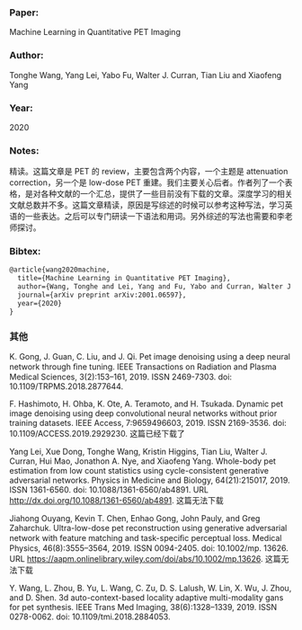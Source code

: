 ### Paper:

Machine Learning in Quantitative PET Imaging

### Author:

Tonghe Wang, Yang Lei, Yabo Fu, Walter J. Curran, Tian Liu and Xiaofeng Yang

### Year:

2020

### Notes:

精读。这篇文章是 PET 的 review，主要包含两个内容，一个主题是 attenuation correction，另一个是 low-dose PET 重建。我们主要关心后者。作者列了一个表格，是对各种文献的一个汇总，提供了一些目前没有下载的文章。深度学习的相关文献总数并不多。这篇文章精读，原因是写综述的时候可以参考这种写法，学习英语的一些表达。之后可以专门研读一下语法和用词。另外综述的写法也需要和李老师探讨。

### Bibtex:

```latex
@article{wang2020machine,
  title={Machine Learning in Quantitative PET Imaging},
  author={Wang, Tonghe and Lei, Yang and Fu, Yabo and Curran, Walter J and Liu, Tian and Yang, Xiaofeng},
  journal={arXiv preprint arXiv:2001.06597},
  year={2020}
}
```

### 其他

K. Gong, J. Guan, C. Liu, and J. Qi. Pet image denoising using a deep neural network through ﬁne tuning. IEEE Transactions on Radiation and Plasma Medical Sciences, 3(2):153–161, 2019. ISSN 2469-7303. doi: 10.1109/TRPMS.2018.2877644.

F. Hashimoto, H. Ohba, K. Ote, A. Teramoto, and H. Tsukada. Dynamic pet image denoising using deep convolutional neural networks without prior training datasets. IEEE Access, 7:9659496603, 2019. ISSN 2169-3536. doi: 10.1109/ACCESS.2019.2929230. 这篇已经下载了

Yang Lei, Xue Dong, Tonghe Wang, Kristin Higgins, Tian Liu, Walter J. Curran, Hui Mao, Jonathon A. Nye, and Xiaofeng Yang. Whole-body pet estimation from low count statistics using cycle-consistent generative adversarial networks. Physics in Medicine and Biology, 64(21):215017, 2019. ISSN 1361-6560. doi: 10.1088/1361-6560/ab4891. URL http://dx.doi.org/10.1088/1361-6560/ab4891. 这篇无法下载

Jiahong Ouyang, Kevin T. Chen, Enhao Gong, John Pauly, and Greg Zaharchuk. Ultra-low-dose pet reconstruction using generative adversarial network with feature matching and task-speciﬁc perceptual loss. Medical Physics, 46(8):3555–3564, 2019. ISSN 0094-2405. doi: 10.1002/mp. 13626. URL https://aapm.onlinelibrary.wiley.com/doi/abs/10.1002/mp.13626. 这篇无法下载

Y. Wang, L. Zhou, B. Yu, L. Wang, C. Zu, D. S. Lalush, W. Lin, X. Wu, J. Zhou, and D. Shen. 3d auto-context-based locality adaptive multi-modality gans for pet synthesis. IEEE Trans Med Imaging, 38(6):1328–1339, 2019. ISSN 0278-0062. doi: 10.1109/tmi.2018.2884053.
